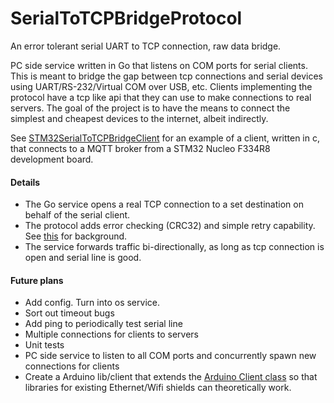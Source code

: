 # SerialToTCPBridgeProtocol
 An error tolerant serial UART to TCP connection, raw data bridge.

PC side service written in Go that listens on COM ports for serial clients. 
This is meant to bridge the gap between tcp connections and serial devices using UART/RS-232/Virtual COM over USB, etc. 
Clients implementing the protocol have a tcp like api that they can use to make connections to real servers. 
The goal of the project is to have the means to connect the simplest and cheapest devices to the internet, albeit indirectly. 


See [STM32SerialToTCPBridgeClient](https://github.com/RoanBrand/STM32SerialToTCPBridgeClient) for an example of a client, written in c, that connects to a MQTT broker from a STM32 Nucleo F334R8 development board.


#### Details
- The Go service opens a real TCP connection to a set destination on behalf of the serial client.
- The protocol adds error checking (CRC32) and simple retry capability. See [this](https://en.wikibooks.org/wiki/Serial_Programming/Error_Correction_Methods) for background.
- The service forwards traffic bi-directionally, as long as tcp connection is open and serial line is good.

#### Future plans
- Add config. Turn into os service. 
- Sort out timeout bugs
- Add ping to periodically test serial line
- Multiple connections for clients to servers
- Unit tests
- PC side service to listen to all COM ports and concurrently spawn new connections for clients
- Create a Arduino lib/client that extends the [Arduino Client class](https://www.arduino.cc/en/Reference/ClientConstructor) so that libraries for existing Ethernet/Wifi shields can theoretically work.
